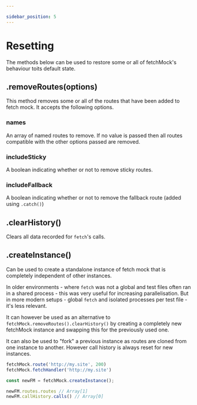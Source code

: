 ```yaml
---

sidebar_position: 5
---
```


# Resetting
The methods below can be used to restore some or all of fetchMock's behaviour toits default state.

## .removeRoutes(options)

This method removes some or all of the routes that have been added to fetch mock. It accepts the following options.

### names
An array of named routes to remove. If no value is passed then all routes compatible with the other options passed are removed. 

### includeSticky
A boolean indicating whether or not to remove sticky routes.

### includeFallback
A boolean indicating whether or not to remove the fallback route (added using `.catch()`)


## .clearHistory()
Clears all data recorded for `fetch`'s calls.

## .createInstance()

Can be used to create a standalone instance of fetch mock that is completely independent of other instances.

In older environments - where `fetch` was not a global and test files often ran in a shared process - this was very useful for increasing parallelisation. But in more modern setups - global `fetch` and isolated processes per test file - it's less relevant. 

It can however be used as an alternative to `fetchMock.removeRoutes().clearHistory()` by creating a completely new fetchMock instance and swapping this for the previously used one.

It can also be used to "fork" a previous instance as routes are cloned from one instance to another. However call history is always reset for new instances.

```js
fetchMock.route('http://my.site', 200)
fetchMock.fetchHandler('http://my.site')

const newFM = fetchMock.createInstance();

newFM.routes.routes // Array[1]
newFM.callHistory.calls() // Array[0]
```
